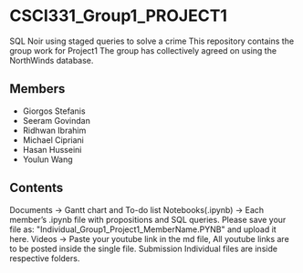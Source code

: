 # CSCI331_Group1_PROJECT1
SQL Noir using staged queries to solve a crime
This repository contains the group work for Project1
The group has collectively agreed on using the NorthWinds database.

## Members
- Giorgos Stefanis
- Seeram Govindan
- Ridhwan Ibrahim
- Michael Cipriani
- Hasan Husseini
- Youlun Wang

## Contents
Documents → Gantt chart and To-do list
Notebooks(.ipynb) → Each member’s .ipynb file with propositions and SQL queries. Please save your file as: "Individual_Group1_Project1_MemberName.PYNB" and upload it here.
Videos → Paste your youtube link in the md file, All youtube links are to be posted inside the single file.
Submission
Individual files are inside respective folders.
